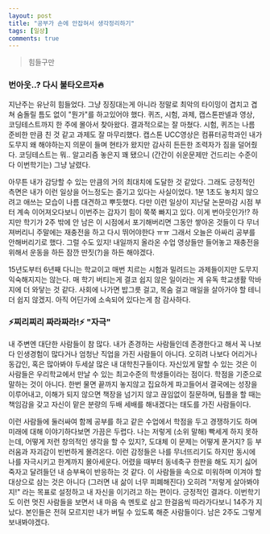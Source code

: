 ```yaml
---
layout: post
title: "공부가 손에 안잡혀서 생각정리하기"
tags: [일상]
comments: true
---
```


> 힘들구만  

### 번아웃..? 다시 불타오르자🔥  
지난주는 유난히 힘들었다. 그냥 징징대는게 아니라 정말로 최악의 타이밍이 겹치고 겹쳐 숨돌릴 틈도 없이 "뭔가"를 하고있어야 했다. 퀴즈, 시험, 과제, 캡스톤판넬과 영상, 코딩테스트까지 한 주에 몰아서 찾아왔다. 결과적으로는 잘 마쳤다. 시험, 퀴즈는 나름 준비한 만큼 친 것 같고 과제도 잘 마무리했다. 캡스톤 UCC영상은 컴퓨터공학과인 내가 도무지 왜 해야하는지 의문이 들며 현타가 왔지만 감사히 든든한 조력자가 짐을 덜어줬다. 코딩테스트는 뭐.. 알고리즘 놓은지 꽤 됐으니 (간간이 쉬운문제만 건드리는 수준이다 이번학기는) 그냥 날렸다.  

아무튼 내가 감당할 수 있는 만큼의 거의 최대치에 도달한 것 같았다. 그래도 긍정적인 측면은 내가 이런 일상을 어느정도는 즐기고 있다는 사실이었다. 1분 1초도 놓치지 않으려고 애쓰는 모습이 나름 대견하고 뿌듯했다. 다만 이런 일상이 지난달 논문마감 시점 부터 계속 이어져오다보니 이번주는 갑자기 힘이 쭉쭉 빠지고 있다. 이게 번아웃인가!? 하지만 학기가 2주 밖에 안 남은 이 시점에서 포기해버리면 그동안 쌓아온 것들이 다 무너져버리니 주말에는 재충전을 하고 다시 뛰어야한다 ㅠㅠ 그래서 오늘은 아싸리 공부를 안해버리기로 했다. 그럴 수도 있지! 내일까지 올라온 수업 영상들만 들어놓고 재충전을 위해서 운동을 하든 잠깐 딴짓(?)을 하든 해야겠다.  

15년도부터 6년째 다니는 학교이고 매번 치르는 시험과 밀려드는 과제들이지만 도무지 익숙해지지는 않는다. 매 학기 버티는게 결코 쉽지 않은 일이라는 게 유독 학교생활 막바지에 더 와닿는 것 같다. 사회에 나가면 밥그릇 걸고, 목숨 걸고 매일을 살아가야 할 테니 더 쉽지 않겠지. 아직 어딘가에 소속되어 있다는게 참 감사하다.  

### ⚡찌리찌리 짜라짜라!⚡ "자극"  
내 주변엔 대단한 사람들이 참 많다. 내가 존경하는 사람들인데 존경한다고 해서 꼭 나보다 인생경험이 많다거나 엄청난 직업을 가진 사람들이 아니다. 오히려 나보다 어리거나 동갑인, 혹은 많아봐야 두세살 많은 내 대학친구들이다. 자신있게 말할 수 있는 것은 이 사람들은 우리학교에서 만날 수 있는 최고수준의 학생들이라는 점이다. 학점을 기준으로 말하는 것이 아니다. 한번 물면 끝까지 놓지않고 집요하게 파고들어서 결국에는 성장을 이루어내고, 이해가 되지 않으면 책장을 넘기지 않고 끊임없이 질문하며, 팀플을 할 때는 책임감을 갖고 자신이 맡은 분량의 두배 세배를 해내겠다는 태도를 가진 사람들이다.  

이런 사람들에 둘러싸여 함께 공부를 하고 같은 수업에서 학점을 두고 경쟁하기도 하며 미래에 대해 이야기하다보면 가끔은 두렵다. 나는 저렇게 (소위 말해) 빡세게 하지 못하는데, 어떻게 저런 창의적인 생각을 할 수 있지?, 도대체 이 문제는 어떻게 푼거지? 등 부러움과 자괴감이 빈번하게 몰려온다. 이런 감정들은 나를 무너뜨리기도 하지만 동시에 나를 자극시키고 한계까지 몰아세운다. 어렸을 때부터 동네축구 한판을 해도 지기 싫어 죽자고 달려들던 내 승부욕이 반응하는 것 같다. 이 사람들을 속으로 미워하며 이겨야 할 대상으로 삼는 것은 아니다 (그러면 내 삶이 너무 피폐해진다) 오히려 "저렇게 살아봐야지!" 라는 목표로 설정하고 내 자신을 이기려고 하는 편이다. 긍정적인 결과다. 이번학기도 이런 멋진 사람들을 보면서 내 마음 속 멘토로 삼고 한걸음씩 따라가다보니 14주가 지났다. 본인들은 전혀 모르지만 내가 버틸 수 있도록 해준 사람들이다. 남은 2주도 그렇게 보내봐야겠다.  

